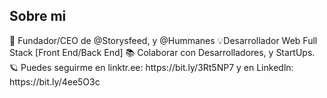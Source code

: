 <h2> Sobre mi </h2>
🙌 Fundador/CEO de @Storysfeed, y @Hummanes 💡Desarrollador Web Full Stack [Front End/Back End] 📚 Colaborar con Desarrolladores, y StartUps. 🪐 Puedes seguirme en linktr.ee: https://bit.ly/3Rt5NP7 y en Linkedln: https://bit.ly/4ee5O3c
